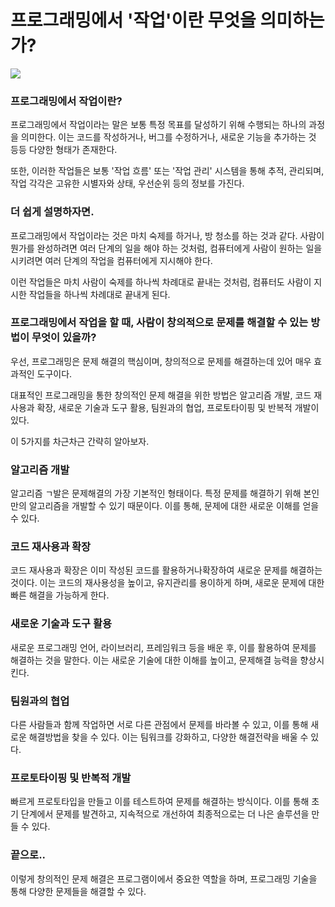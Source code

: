 # 프로그래밍에서 '작업'이란 무엇을 의미하는가?

![](https://velog.velcdn.com/images/chrios99/post/aecaf568-2eea-4b44-87a6-2c619c9ec6fc/image.png)

### 프로그래밍에서 작업이란?
프로그래밍에서 작업이라는 말은 보통 특정 목표를 달성하기 위해 수행되는 하나의 과정을 의미한다. 이는 코드를 작성하거나, 버그를 수정하거나, 새로운 기능을 추가하는 것 등등 다양한 형태가 존재한다.

또한, 이러한 작업들은 보통 '작업 흐름' 또는 '작업 관리' 시스템을 통해 추적, 관리되며, 작업 각각은 고유한 시별자와 상태, 우선순위 등의 정보를 가진다.

### 더 쉽게 설명하자면.
프로그래밍에서 작업이라는 것은 마치 숙제를 하거나, 방 청소를 하는 것과 같다. 사람이 뭔가를 완성하려면 여러 단계의 일을 해야 하는 것처럼, 컴퓨터에게 사람이 원하는 일을 시키려면 여러 단계의 작업을 컴퓨터에게 지시해야 한다.

이런 작업들은 마치 사람이 숙제를 하나씩 차례대로 끝내는 것처럼, 컴퓨터도 사람이 지시한 작업들을 하나씩 차례대로 끝내게 된다.

### 프로그래밍에서 작업을 할 때, 사람이 창의적으로 문제를 해결할 수 있는 방법이 무엇이 있을까?
우선, 프로그래밍은 문제 해결의 핵심이며, 창의적으로 문제를 해결하는데 있어 매우 효과적인 도구이다.

대표적인 프로그래밍을 통한 창의적인 문제 해결을 위한 방법은 알고리즘 개발, 코드 재사용과 확장, 새로운 기술과 도구 활용, 팀원과의 협업, 프로토타이핑 및 반복적 개발이 있다.

이 5가지를 차근차근 간략히 알아보자.

### 알고리즘 개발
알고리즘 ㄱ발은 문제해결의 가장 기본적인 형태이다. 특정 문제를 해결하기 위해 본인만의 알고리즘을 개발할 수 있기 때문이다. 이를 통해, 문제에 대한 새로운 이해를 얻을 수 있다.

### 코드 재사용과 확장
코드 재사용과 확장은 이미 작성된 코드를 활용하거나확장하여 새로운 문제를 해결하는 것이다. 이는 코드의 재사용성을 높이고, 유지관리를 용이하게 하며, 새로운 문제에 대한 빠른 해결을 가능하게 한다.

### 새로운 기술과 도구 활용
새로운 프로그래밍 언어, 라이브러리, 프레임워크 등을 배운 후, 이를 활용하여 문제를 해결하는 것을 말한다. 이는 새로운 기술에 대한 이해를 높이고, 문제해결 능력을 향상시킨다.

### 팀원과의 협업
다른 사람들과 함께 작업하면 서로 다른 관점에서 문제를 바라볼 수 있고, 이를 통해 새로운 해결방법을 찾을 수 있다. 이는 팀워크를 강화하고, 다양한 해결전략을 배울 수 있다.

### 프로토타이핑 및 반복적 개발
빠르게 프로토타입을 만들고 이를 테스트하여 문제를 해결하는 방식이다. 이를 통해 초기 단계에서 문제를 발견하고, 지속적으로 개선하여 최종적으로는 더 나은 솔루션을 만들 수 있다.

### 끝으로..
이렇게 창의적인 문제 해결은 프로그램이에서 중요한 역할을 하며, 프로그래밍 기술을 통해 다양한 문제들을 해결할 수 있다.